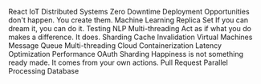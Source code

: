 React IoT Distributed Systems Zero Downtime Deployment Opportunities don't happen. You create them. Machine Learning Replica Set If you can dream it, you can do it. Testing
NLP Multi-threading Act as if what you do makes a difference. It does. Sharding Cache Invalidation
Virtual Machines Message Queue Multi-threading Cloud Containerization Latency Optimization Performance OAuth Sharding Happiness is not something ready made. It comes from your own actions. Pull Request Parallel Processing Database
